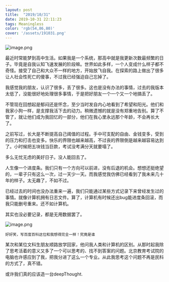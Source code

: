 ```yaml
---
layout: post
title:  "2019/10/31"
date: 2019-10-31 22:11:23
tags: Meaningless
color: 'rgb(54,86,80)'
cover: '/assets/191031.png'
---
```




![image.png](https://i.loli.net/2020/12/24/jYKEaxzNh16sbUT.png)

最近时常能梦到高中生活。如果我是一个系统，那高中就是我更新次数最频繁的日子。毕竟是自我认知飞速发展的阶段嘛。世界如此多样，一个人变成什么样子都不奇怪。接受了自己和大众不一样的地方，开始放飞自我。在探索的路上做出了很多让人社会性死亡的傻事，不过我已经强迫自己忘掉了。

我感觉我的朋友，认识了很多，丢了很多。这也是没有办法的事情，过去的我版本太低了，没能很好地处理很多事情，于是把好朋友一个一个又一个地搞丢了。

不管现在回想起是郁闷还是怀念，至少当时发自内心地看到了希望和阳光。他们和我家小狗一样，是支撑我活下去的动力。稍微遗憾的就是没有郑重地告别。算了不管了，就让他们成为我回忆的一部分，他们在我心里永远那个年龄，不会再长大了。

之前写过，长大是不断提高自己阈值的过程。手中可支配的自由、金钱变多，受到的压力和打击也变多。快乐的界限也越来越高，不过丧的界限倒是越来越容易达到了。小时候把五块钱当巨款，考试没考满分天就要塌了。

多么无忧无虑的美好日子。没人能回去了。

人生像一个进度条。我们只有一个方向可以前进，没有后退的机会。想想还挺绝望的，一辈子只有这么一次，过一天少一天。而我感觉我仿佛已经看到了我未来几十年的样子。太无趣了，不如不过。

已经过去的时间也没办法重来一遍，我们只能通过某些方式记录下来曾经发生过的事情。就像计算机拥有日志文件。算了，计算机有时候还出bug能进度条回滚，而我只能删号重来。还不如计算机。

其实也没必要记录，都是无用数据罢了。

![image.png](https://i.loli.net/2020/12/24/y3oNgHa2nwRWCB7.png)

`好好笑，写百度百科这位和我想得完全一样！究竟是谁`

某次和某位文科生朋友顺路放学回家，他问我人类和计算机的区别。从那时起我除了思考活着的意义又多了一个可以思考的、找不到答案的问题。北京教育考试院的电脑也许感应到了我，把我分进了这么一个专业。从此我思考这个问题不再是民科的方式了，真不错。

或许我们真的应该造一台deepThought. 